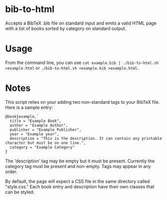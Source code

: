# bib-to-html
Accepts a BibTeX .bib file on standard input and emits a valid HTML page with a list of books sorted by category on standard output.

# Usage
From the command line, you can use `cat example.bib | ./bib-to-html.sh >example.html` or
`./bib-to-html.sh <example.bib >example.html`.

# Notes
This script relies on your adding two non-standard tags to your BibTeX file. Here is a sample entry:
```
@book{example,`
  title = "Example Book",
  author = "Example Author",
  publisher = "Example Publisher",
  year = "Example year",
  description = "This is the description. It can contain any printable character but must be on one line.",
  category = "Example Category"
}
```
The 'description' tag may be empty but it must be present. Currently the category tag must be present and non-empty.
Tags may appear in any order.

By default, the page will expect a CSS file in the same directory called "style.css." Each book entry and description have their own classes that can be styled.
